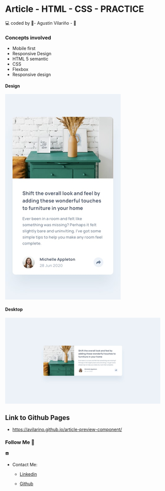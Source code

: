 # Article - HTML - CSS - PRACTICE
:computer: coded by 
:saxophone:-   Agustin Vilariño -  :saxophone:

### Concepts involved

* Mobile first
* Responsive Design
* HTML 5 semantic
* CSS
* Flexbox
* Responsive design


#### Design

![Screenshot](https://raw.githubusercontent.com/avilarino/article-html-css/master/assets/img/design/mobile-design.jpg)

#### Desktop

![Screenshot](https://raw.githubusercontent.com/avilarino/article-html-css/master/assets/img/design/desktop-design.jpg)


## Link to Github Pages
 * https://avilarino.github.io/article-preview-component/


### Follow Me :raised_hands:

:telephone:

* Contact Me: 
  * [Linkedin](https://www.linkedin.com/in/agust%C3%ADn-vilari%C3%B1o-17914564/)

  * [Github](https://github.com/avilarino)

